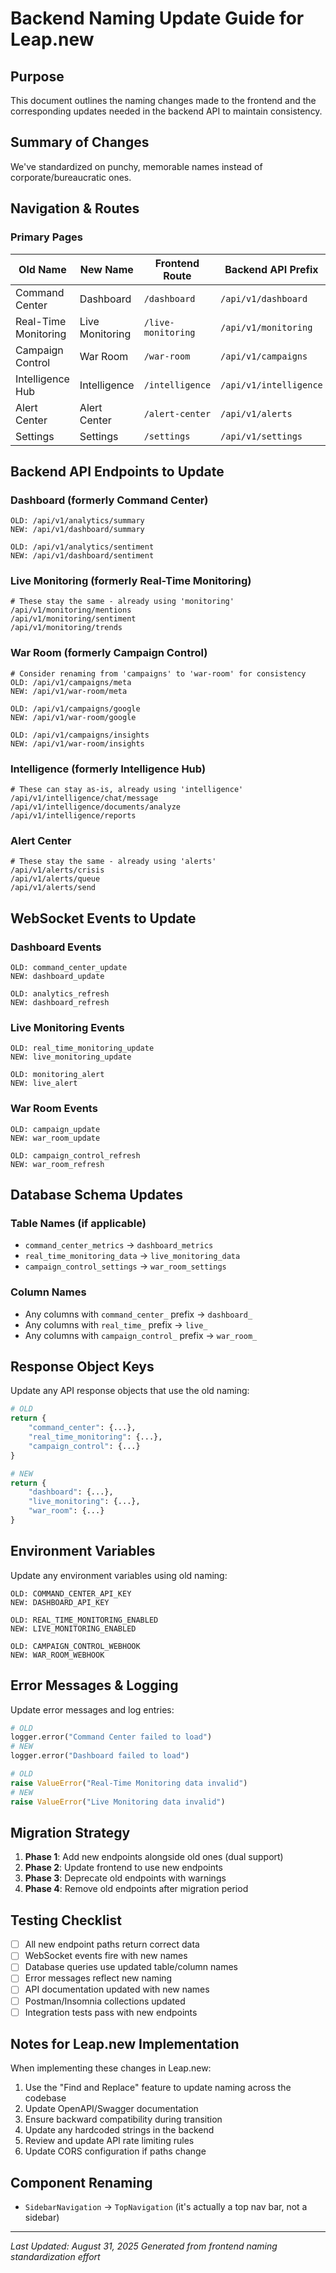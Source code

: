 # Backend Naming Update Guide for Leap.new

## Purpose
This document outlines the naming changes made to the frontend and the corresponding updates needed in the backend API to maintain consistency.

## Summary of Changes
We've standardized on punchy, memorable names instead of corporate/bureaucratic ones.

## Navigation & Routes

### Primary Pages
| Old Name | New Name | Frontend Route | Backend API Prefix |
|----------|----------|----------------|-------------------|
| Command Center | Dashboard | `/dashboard` | `/api/v1/dashboard` |
| Real-Time Monitoring | Live Monitoring | `/live-monitoring` | `/api/v1/monitoring` |
| Campaign Control | War Room | `/war-room` | `/api/v1/campaigns` |
| Intelligence Hub | Intelligence | `/intelligence` | `/api/v1/intelligence` |
| Alert Center | Alert Center | `/alert-center` | `/api/v1/alerts` |
| Settings | Settings | `/settings` | `/api/v1/settings` |

## Backend API Endpoints to Update

### Dashboard (formerly Command Center)
```
OLD: /api/v1/analytics/summary
NEW: /api/v1/dashboard/summary

OLD: /api/v1/analytics/sentiment  
NEW: /api/v1/dashboard/sentiment
```

### Live Monitoring (formerly Real-Time Monitoring)
```
# These stay the same - already using 'monitoring'
/api/v1/monitoring/mentions
/api/v1/monitoring/sentiment
/api/v1/monitoring/trends
```

### War Room (formerly Campaign Control)
```
# Consider renaming from 'campaigns' to 'war-room' for consistency
OLD: /api/v1/campaigns/meta
NEW: /api/v1/war-room/meta

OLD: /api/v1/campaigns/google
NEW: /api/v1/war-room/google

OLD: /api/v1/campaigns/insights
NEW: /api/v1/war-room/insights
```

### Intelligence (formerly Intelligence Hub)
```
# These can stay as-is, already using 'intelligence'
/api/v1/intelligence/chat/message
/api/v1/intelligence/documents/analyze
/api/v1/intelligence/reports
```

### Alert Center
```
# These stay the same - already using 'alerts'
/api/v1/alerts/crisis
/api/v1/alerts/queue
/api/v1/alerts/send
```

## WebSocket Events to Update

### Dashboard Events
```
OLD: command_center_update
NEW: dashboard_update

OLD: analytics_refresh
NEW: dashboard_refresh
```

### Live Monitoring Events
```
OLD: real_time_monitoring_update
NEW: live_monitoring_update

OLD: monitoring_alert
NEW: live_alert
```

### War Room Events  
```
OLD: campaign_update
NEW: war_room_update

OLD: campaign_control_refresh
NEW: war_room_refresh
```

## Database Schema Updates

### Table Names (if applicable)
- `command_center_metrics` → `dashboard_metrics`
- `real_time_monitoring_data` → `live_monitoring_data`
- `campaign_control_settings` → `war_room_settings`

### Column Names
- Any columns with `command_center_` prefix → `dashboard_`
- Any columns with `real_time_` prefix → `live_`
- Any columns with `campaign_control_` prefix → `war_room_`

## Response Object Keys

Update any API response objects that use the old naming:

```python
# OLD
return {
    "command_center": {...},
    "real_time_monitoring": {...},
    "campaign_control": {...}
}

# NEW  
return {
    "dashboard": {...},
    "live_monitoring": {...},
    "war_room": {...}
}
```

## Environment Variables

Update any environment variables using old naming:
```
OLD: COMMAND_CENTER_API_KEY
NEW: DASHBOARD_API_KEY

OLD: REAL_TIME_MONITORING_ENABLED
NEW: LIVE_MONITORING_ENABLED

OLD: CAMPAIGN_CONTROL_WEBHOOK
NEW: WAR_ROOM_WEBHOOK
```

## Error Messages & Logging

Update error messages and log entries:
```python
# OLD
logger.error("Command Center failed to load")
# NEW
logger.error("Dashboard failed to load")

# OLD
raise ValueError("Real-Time Monitoring data invalid")
# NEW
raise ValueError("Live Monitoring data invalid")
```

## Migration Strategy

1. **Phase 1**: Add new endpoints alongside old ones (dual support)
2. **Phase 2**: Update frontend to use new endpoints
3. **Phase 3**: Deprecate old endpoints with warnings
4. **Phase 4**: Remove old endpoints after migration period

## Testing Checklist

- [ ] All new endpoint paths return correct data
- [ ] WebSocket events fire with new names
- [ ] Database queries use updated table/column names
- [ ] Error messages reflect new naming
- [ ] API documentation updated with new names
- [ ] Postman/Insomnia collections updated
- [ ] Integration tests pass with new endpoints

## Notes for Leap.new Implementation

When implementing these changes in Leap.new:

1. Use the "Find and Replace" feature to update naming across the codebase
2. Update OpenAPI/Swagger documentation
3. Ensure backward compatibility during transition
4. Update any hardcoded strings in the backend
5. Review and update API rate limiting rules
6. Update CORS configuration if paths change

## Component Renaming

- `SidebarNavigation` → `TopNavigation` (it's actually a top nav bar, not a sidebar)

---

*Last Updated: August 31, 2025*
*Generated from frontend naming standardization effort*